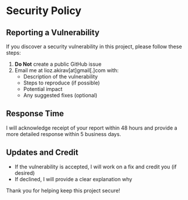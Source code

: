 # Security Policy

## Reporting a Vulnerability

If you discover a security vulnerability in this project, please follow these steps:

1. **Do Not** create a public GitHub issue
2. Email me at lioz.akirav[at]gmail[.]com with:
   - Description of the vulnerability
   - Steps to reproduce (if possible)
   - Potential impact
   - Any suggested fixes (optional)

## Response Time
I will acknowledge receipt of your report within 48 hours and provide a more detailed response within 5 business days.

## Updates and Credit
- If the vulnerability is accepted, I will work on a fix and credit you (if desired)
- If declined, I will provide a clear explanation why

Thank you for helping keep this project secure!
